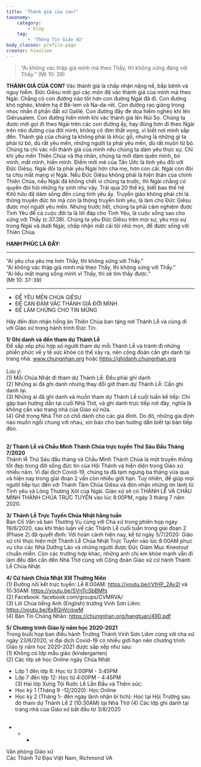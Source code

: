```yaml
---
title: 'Thánh giá của con?'
taxonomy:
    category:
        - blog
    tag:
        - 'Thông Tin Giáo Xứ'
body_classes: profile-page
creator: hieuliem
---
```


> “Ai không vác thập giá mình mà theo Thầy, thì không xứng đáng với Thầy.” (Mt 10: 39)

**THÁNH GIÁ CỦA CON?**
 Vác thánh giá là chấp nhận nặng nề, bấp bênh và nguy hiểm. Ðức Giêsu mời gọi các môn đệ vác thánh giá của mình mà theo Ngài. Chẳng có con đường nào tốt hơn con đường Ngài đã đi. Con đường khó nghèo, khiêm hạ ở Bê-lem và Na-da-rét. Con đường rao giảng trong nhọc nhằn ở phần đất xứ Galilê. Con đường đầy đe dọa hiểm nghèo khi lên Giêrusalem. Con đường hiến mình khi vác thánh giá lên Núi Sọ. Chúng ta được mời gọi đi theo Ngài trên các con đường ấy, hay đúng hơn đi theo Ngài trên nẻo đường của đời mình, không cô đơn thất vọng, vì biết nơi mình sắp đến. Thánh giá của chúng ta không phải là khúc gỗ, nhưng là những gì ta phải từ bỏ, dù rất yêu mến, những người ta phải yêu mến, dù rất muốn từ bỏ. Chúng ta chỉ vác nổi thánh giá của mình nếu chúng ta dám yêu thực sự. Chỉ khi yêu mến Thiên Chúa và tha nhân, chúng ta mới dám quên mình, bỏ mình, mất mình, hiến mình. Ðiểm mới mẻ của Tân Ước là tình yêu đối với Ðức Giêsu. Ngài đòi ta phải yêu Ngài hơn cha mẹ, hơn con cái. Ngài còn đòi ta chịu mất mạng vì Ngài. Nếu Ðức Giêsu không phải là hiện thân của chính Thiên Chúa, nếu Ngài đã không chết vì chúng ta trước, thì Ngài chẳng có quyền đòi hỏi những hy sinh như vậy. Trải qua 20 thế kỷ, biết bao thế hệ Kitô hữu đã dám sống đến cùng tình yêu ấy. Truyền giáo không phải chỉ là thông truyền đức tin mà còn là thông truyền tình yêu, là làm cho Ðức Giêsu được mọi người yêu mến. Nhưng trước hết, chúng ta phải cảm nghiệm được Tình Yêu để cả cuộc đời ta là lời đáp cho Tình Yêu, là cuộc sống sao cho xứng với Thầy (c.37.38). Chúng ta yêu Ðức Giêsu trên mọi sự, yêu mọi sự trong Ngài và dưới Ngài, chấp nhận mất cái tôi nhỏ mọn, để được sống với Thiên Chúa.

**HẠNH PHÚC LÀ ĐÂY:**
 _____________________________________________________________
 
“Ai yêu cha yêu mẹ hơn Thầy, thì không xứng với Thầy.”<br>
“Ai không vác thập giá mình mà theo Thầy, thì không xứng với Thầy.”<br>
“Ai liều mất mạng sống mình vì Thầy, thì sẽ tìm thấy được.”<br>
(Mt 10: 37-39)<br>
_____________________________________________________________
 
- ĐỂ YÊU MẾN CHÚA GIÊSU<br>
- ĐỂ CAN ĐẢM VÁC THÁNH GIÁ ĐỜI MÌNH<br>
- ĐỂ LÀM CHỨNG CHO TIN MỪNG<br>
 
Hãy đến đón nhận hồng ân Thiên Chúa ban tặng nơi Thánh Lễ và cùng đi với Giáo xứ trong hành trình Đức Tin.
 
**1/ Ghi danh và đến tham dự Thánh Lễ**<br>
Để sắp xếp phù hợp số người tham dự mỗi Thánh Lễ và tránh đi những phiền phức về y tế sức khỏe có thể xảy ra, nên cộng đoàn cần ghi danh tại trang nhà: www.chungnhan.org hoặc  https://ghidanh.chungnhan.org<br><br>
_Lưu ý:_ <br>
(1) Mỗi Chúa Nhật đi tham dự Thánh Lễ: Đều phải ghi danh<br>
(2) Những ai đã ghi danh nhưng thay đổi giờ tham dự Thánh Lễ: Cần ghi danh lại.<br>
(3) Những ai đã ghi danh và muốn tham dự Thánh Lễ cuối tuần kế tiếp: Chỉ gặp ban hướng dẫn tại cuối Nhà Thờ, và ghi danh trực tiếp nơi đây, nghĩa là không cần vào trang nhà của Giáo xứ nữa. <br>
(4) Ghế trong Nhà Thờ có chỗ dành cho các gia đình. Do đó, những gia đình nào muốn ngồi chung với nhau, xin báo cho ban hướng dẫn biết tại bàn tiếp đón.<br><br>
 
**2/ Thánh Lễ và Chầu Mình Thánh Chúa trực tuyến Thứ Sáu Đầu Tháng 7/2020**<br>
Thánh lễ Thứ Sáu đầu tháng và Chầu Mình Thánh Chúa là một truyền thống tốt đẹp trong đời sống đức tin của Hội Thánh và hiện diện trong Giáo xứ nhiều năm. Vì đại dịch Covid-19, chúng ta đã tạm ngưng ba tháng vừa qua và hiện nay trong giai đoạn 2 vẫn còn nhiều giới hạn. Tuy nhiên, để giúp mọi người tiếp tục đến với Thánh Tâm Chúa Giêsu và đón nhận những ơn lành từ Tình yêu và Lòng Thương Xót của Ngài. Giáo xứ sẽ có THÁNH LỄ VÀ CHẦU MÌNH THÁNH CHÚA TRỰC TUYẾN vào lúc 8:00PM, ngày 3 tháng 7 năm 2020.<br>
 
**3/ Thánh Lễ Trực Tuyến Chúa Nhật hằng tuần**<br>
Ban Cố Vấn và ban Thường Vụ cùng với Cha xứ trong phiên họp ngày 19/6/2020, sau khi thảo luận về các Thánh Lễ cuối tuần trong giai đoạn 2 (Phase 2) đã quyết định: Với hoàn cảnh hiện nay, kể từ ngày 5/7/2020: Giáo xứ chỉ thực hiện một Thánh Lễ Chúa Nhật Trực Tuyến vào lúc 8:00AM phục vụ cho các Nhà Dưỡng Lão và những người được Đức Giám Mục Knestout chuẩn miễn. Còn các trường hợp khác, những anh chị em khỏe mạnh vẫn đi làm đều đặn cần đến Nhà Thờ cùng với Cộng đoàn Giáo xứ cử hành Thánh Lễ Chúa Nhật.<br>
  
**4/ Cử hành Chúa Nhật XIII Thường Niên**<br>
(1) Đường nối kết trực tuyến:  Lễ 8:00AM:  https://youtu.be/rVtHP_2Ay2I và 10:30AM: https://youtu.be/SVnTcSbBMfs<br>
(2) Facebook:  facebook.com/groups/CVMRVA/<br>
(3) Lời Chúa tiếng Anh (English) trường Vinh Sơn Liêm:  https://youtu.be/6x8QnVciswM<br>
(4) Bản Tin Chứng Nhân:  https://chungnhan.org/hangtuan/490.pdf<br>
 
**5/ Chương trình Giáo lý năm học 2020-2021**<br>
Trong buổi họp ban điều hành Trường Thánh Vinh Sơn Liêm cùng với cha xứ ngày 23/6/2020, vì đại dịch Covid-19 có nhiều giới hạn nên chương trình Giáo lý năm học 2020-2021 được sắp xếp như sau: <br>
(1) Không có lớp mẫu giáo (kindergarten) <br>
(2) Các lớp sẽ học Online ngày Chúa Nhật<br>
- Lớp 1 đến lớp 6: Học từ 3:00PM - 3:45PM<br>
- Lớp 7 đến lớp 12: Học từ 4:00PM - 4:45PM<br>
(3) Hai lớp Xưng Tội Rước Lễ Lần Đầu và Thêm sức:<br>
- Học kỳ 1 (Tháng 9 -12/2020): Học Online<br>
- Học kỳ 2 (Tháng 1- đến ngày lãnh nhận bí tích): Học tại Hội Trường sau đó tham dự Thánh Lễ 2 (10:30AM) tại Nhà Thờ
(4) Các lớp ghi danh tại trang nhà của Giáo xứ bắt đầu từ 3/8/2020<br><br>
  
+ + +
 
Văn phòng Giáo xứ<br>
Các Thánh Tử Đạo Việt Nam, Richmond VA
